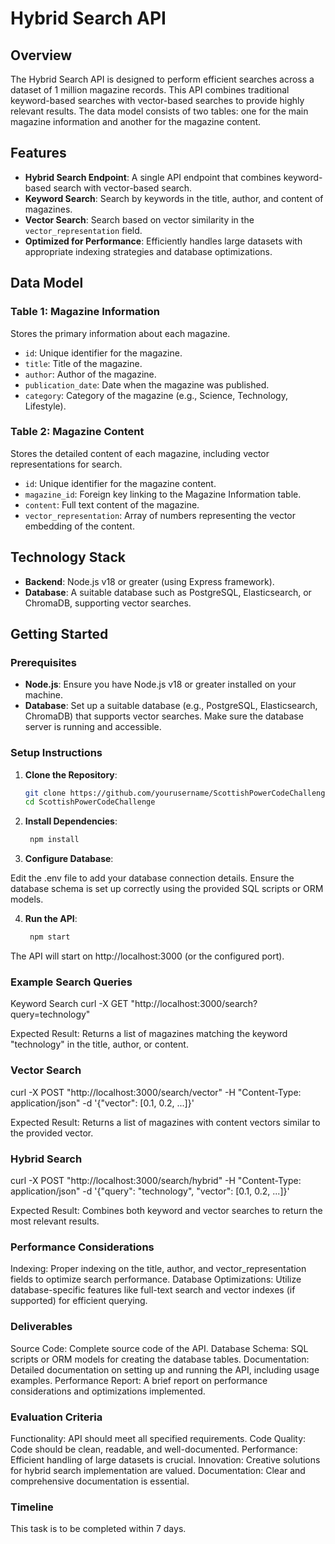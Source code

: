 # Hybrid Search API

## Overview

The Hybrid Search API is designed to perform efficient searches across a dataset of 1 million magazine records. This API combines traditional keyword-based searches with vector-based searches to provide highly relevant results. The data model consists of two tables: one for the main magazine information and another for the magazine content.

## Features

- **Hybrid Search Endpoint**: A single API endpoint that combines keyword-based search with vector-based search.
- **Keyword Search**: Search by keywords in the title, author, and content of magazines.
- **Vector Search**: Search based on vector similarity in the `vector_representation` field.
- **Optimized for Performance**: Efficiently handles large datasets with appropriate indexing strategies and database optimizations.

## Data Model

### Table 1: Magazine Information

Stores the primary information about each magazine.

- `id`: Unique identifier for the magazine.
- `title`: Title of the magazine.
- `author`: Author of the magazine.
- `publication_date`: Date when the magazine was published.
- `category`: Category of the magazine (e.g., Science, Technology, Lifestyle).

### Table 2: Magazine Content

Stores the detailed content of each magazine, including vector representations for search.

- `id`: Unique identifier for the magazine content.
- `magazine_id`: Foreign key linking to the Magazine Information table.
- `content`: Full text content of the magazine.
- `vector_representation`: Array of numbers representing the vector embedding of the content.

## Technology Stack

- **Backend**: Node.js v18 or greater (using Express framework).
- **Database**: A suitable database such as PostgreSQL, Elasticsearch, or ChromaDB, supporting vector searches.

## Getting Started

### Prerequisites

- **Node.js**: Ensure you have Node.js v18 or greater installed on your machine.
- **Database**: Set up a suitable database (e.g., PostgreSQL, Elasticsearch, ChromaDB) that supports vector searches. Make sure the database server is running and accessible.

### Setup Instructions

1. **Clone the Repository**:
   ```bash
   git clone https://github.com/yourusername/ScottishPowerCodeChallenge.git
   cd ScottishPowerCodeChallenge

2. **Install Dependencies**:
   ```bash
    npm install

3. **Configure Database**:

Edit the .env file to add your database connection details. Ensure the database schema is set up correctly using the provided SQL scripts or ORM models.

4. **Run the API**:
   ```bash
    npm start
   
The API will start on http://localhost:3000 (or the configured port).

### Example Search Queries
Keyword Search
curl -X GET "http://localhost:3000/search?query=technology"

Expected Result: Returns a list of magazines matching the keyword "technology" in the title, author, or content.

### Vector Search
curl -X POST "http://localhost:3000/search/vector" -H "Content-Type: application/json" -d '{"vector": [0.1, 0.2, ...]}'

Expected Result: Returns a list of magazines with content vectors similar to the provided vector.

### Hybrid Search
curl -X POST "http://localhost:3000/search/hybrid" -H "Content-Type: application/json" -d '{"query": "technology", "vector": [0.1, 0.2, ...]}'

Expected Result: Combines both keyword and vector searches to return the most relevant results.

### Performance Considerations
Indexing: Proper indexing on the title, author, and vector_representation fields to optimize search performance.
Database Optimizations: Utilize database-specific features like full-text search and vector indexes (if supported) for efficient querying.

### Deliverables
Source Code: Complete source code of the API.
Database Schema: SQL scripts or ORM models for creating the database tables.
Documentation: Detailed documentation on setting up and running the API, including usage examples.
Performance Report: A brief report on performance considerations and optimizations implemented.

### Evaluation Criteria
Functionality: API should meet all specified requirements.
Code Quality: Code should be clean, readable, and well-documented.
Performance: Efficient handling of large datasets is crucial.
Innovation: Creative solutions for hybrid search implementation are valued.
Documentation: Clear and comprehensive documentation is essential.

### Timeline
This task is to be completed within 7 days.
